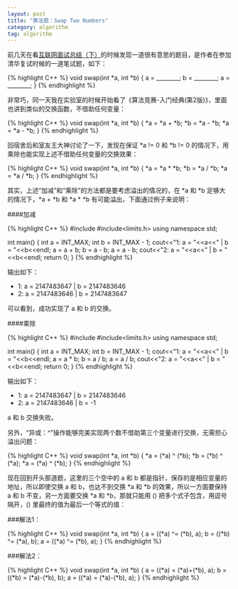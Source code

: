 ```yaml
---
layout: post
title: "算法题：Swap Two Numbers"
category: algorithm
tag: algorithm
---
```


前几天在看[互联网面试总结（下）](http://blog.renren.com/share/221293470/14132198643)的时候发现一道很有意思的题目，是作者在参加清华复试时候的一道笔试题，如下：

{% highlight C++ %}
void swap(int *a, int *b) {
    a = ________;
    b = ________;
    a = ________;
}
{% endhighlight %}

非常巧，同一天我在实验室的时候开始看了《算法竞赛-入门经典(第2版)》，里面也讲到类似的交换函数，不借助任何变量：

{% highlight C++ %}
void swap(int *a, int *b) {
    *a = *a + *b;
    *b = *a - *b;
    *a = *a - *b;
}
{% endhighlight %}

回宿舍后和室友王大神讨论了一下，发现在保证 *a != 0 和 *b != 0 的情况下，用乘除也能实现上述不借助任何变量的交换效果：

{% highlight C++ %}
void swap(int *a, int *b) {
    *a = *a * *b;
    *b = *a / *b;
    *a = *a / *b;
}
{% endhighlight %}

其实，上述“加减”和“乘除”的方法都是要考虑溢出的情况的，在 *a 和 *b 足够大的情况下，*a + *b 和 *a * *b 有可能溢出，下面通过例子来说明：

####加减

{% highlight C++ %}
#include<iostream>
#include<limits.h>
using namespace std;

int main() {
    int a = INT_MAX;
    int b = INT_MAX - 1;
    cout<<"1: a = "<<a<<" | b = "<<b<<endl;
    a = a + b;
    b = a - b;
    a = a - b;
    cout<<"2: a = "<<a<<" | b = "<<b<<endl;
    return 0;
}
{% endhighlight %}

输出如下：

* 1: a = 2147483647 | b = 2147483646
* 2: a = 2147483646 | b = 2147483647

可以看到，成功实现了 a 和 b 的交换。

####乘除

{% highlight C++ %}
#include<iostream>
#include<limits.h>
using namespace std;

int main() {
    int a = INT_MAX;
    int b = INT_MAX - 1;
    cout<<"1: a = "<<a<<" | b = "<<b<<endl;
    a = a * b;
    b = a / b;
    a = a / b;
    cout<<"2: a = "<<a<<" | b = "<<b<<endl;
    return 0;
}
{% endhighlight %}

输出如下：

* 1: a = 2147483647 | b = 2147483646
* 2: a = 2147483646 | b = -1

a 和 b 交换失败。

另外，“异或：^”操作能够完美实现两个数不借助第三个变量进行交换，无需担心溢出问题：

{% highlight C++ %}
void swap(int *a, int *b) {
    *a = (*a) ^ (*b);
    *b = (*b) ^ (*a);
    *a = (*a) ^ (*b);
}
{% endhighlight %}

现在回到开头那道题，这里的三个空中的 a 和 b 都是指针，保存的是相应变量的地址，所以即使交换 a 和 b，也达不到交换 *a 和 *b 的效果，所以一方面要保持 a 和 b 不变，另一方面要交换 *a 和 *b，那就只能用 () 把多个式子包含，用逗号隔开，() 里最终的值为最后一个等式的值：

###解法1：

{% highlight C++ %}
void swap(int *a, int *b) {
    a = ((*a) ^= (*b), a);
    b = ((*b) ^= (*a), b);
    a = ((*a) ^= (*b), a);
}
{% endhighlight %}

###解法2：

{% highlight C++ %}
void swap(int *a, int *b) {
    a = ((*a) = (*a)+(*b), a);
    b = ((*b) = (*a)-(*b), b);
    a = ((*a) = (*a)-(*b), a);
}
{% endhighlight %}
